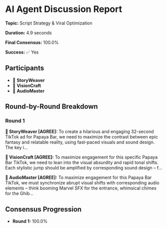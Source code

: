 # AI Agent Discussion Report

**Topic:** Script Strategy & Viral Optimization

**Duration:** 4.9 seconds

**Final Consensus:** 100.0%

**Success:** ✅ Yes

## Participants

- 📝 **StoryWeaver**
- 🎨 **VisionCraft**
- 🎵 **AudioMaster**

## Round-by-Round Breakdown

### Round 1

**📝 StoryWeaver [AGREE]:** To create a hilarious and engaging 32-second TikTok ad for Papaya Bar, we need to maximize the contrast between epic fantasy and relatable reality, using fast-paced visuals and sound design. The key i...

**🎨 VisionCraft [AGREE]:** To maximize engagement for this specific Papaya Bar TikTok, we need to lean into the visual absurdity and rapid tonal shifts.  Each stylistic jump should be amplified by corresponding sound design – f...

**🎵 AudioMaster [AGREE]:** To maximize engagement for this Papaya Bar TikTok, we must synchronize abrupt visual shifts with corresponding audio elements – think booming Marvel SFX for the entrance, whimsical chimes for the Ghib...

## Consensus Progression

- **Round 1:** 100.0%
